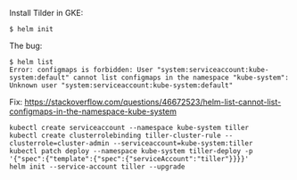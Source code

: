 

Install Tilder in GKE:

```
$ helm init
```

The bug:
```
$ helm list
Error: configmaps is forbidden: User "system:serviceaccount:kube-system:default" cannot list configmaps in the namespace "kube-system": Unknown user "system:serviceaccount:kube-system:default"
```

Fix: 
https://stackoverflow.com/questions/46672523/helm-list-cannot-list-configmaps-in-the-namespace-kube-system

```
kubectl create serviceaccount --namespace kube-system tiller
kubectl create clusterrolebinding tiller-cluster-rule --clusterrole=cluster-admin --serviceaccount=kube-system:tiller
kubectl patch deploy --namespace kube-system tiller-deploy -p '{"spec":{"template":{"spec":{"serviceAccount":"tiller"}}}}'      
helm init --service-account tiller --upgrade
```

